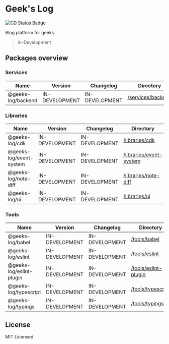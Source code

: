 # Geek's Log

[![CD Status Badge](https://github.com/seokju-na/geeks-log/workflows/Releases/badge.svg)](https://github.com/seokju-na/geeks-log/actions?query=workflow%3AReleases)

Blog platform for geeks.

> In-Development

## Packages overview

### Services

<!-- the table below was generated using the ./repo-scripts/repo-toolbox script -->

| Name               | Version        | Changelog      | Directory                                |
| ------------------ | -------------- | -------------- | ---------------------------------------- |
| @geeks-log/backend | IN-DEVELOPMENT | IN-DEVELOPMENT | [/services/backend](./services/backend/) |

### Libraries

| Name                    | Version        | Changelog      | Directory                                            |
| ----------------------- | -------------- | -------------- | ---------------------------------------------------- |
| @geeks-log/cdk          | IN-DEVELOPMENT | IN-DEVELOPMENT | [/libraries/cdk](./libraries/cdk/)                   |
| @geeks-log/event-system | IN-DEVELOPMENT | IN-DEVELOPMENT | [/libraries/event-system](./libraries/event-system/) |
| @geeks-log/note-diff    | IN-DEVELOPMENT | IN-DEVELOPMENT | [/libraries/note-diff](./libraries/note-diff/)       |
| @geeks-log/ui           | IN-DEVELOPMENT | IN-DEVELOPMENT | [/libraries/ui](./libraries/ui/)                     |

### Tools

| Name                     | Version        | Changelog      | Directory                                      |
| ------------------------ | -------------- | -------------- | ---------------------------------------------- |
| @geeks-log/babel         | IN-DEVELOPMENT | IN-DEVELOPMENT | [/tools/babel](./tools/babel)                  |
| @geeks-log/eslint        | IN-DEVELOPMENT | IN-DEVELOPMENT | [/tools/eslint](./tools/eslint)                |
| @geeks-log/eslint-plugin | IN-DEVELOPMENT | IN-DEVELOPMENT | [/tools/eslint-plugin](./tools/eslint-plugin)  |
| @geeks-log/typescript    | IN-DEVELOPMENT | IN-DEVELOPMENT | [/tools/typescript](./tools/eslint-typescript) |
| @geeks-log/typings       | IN-DEVELOPMENT | IN-DEVELOPMENT | [/tools/typings](./tools/eslint-typings)       |

## License

MIT Licensed
